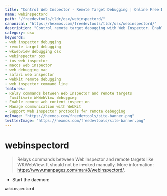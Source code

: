 ```yaml
---
title: "Control Web Inspector - Remote Target Debugging | Online Free DevTools by Hexmos"
name: webinspectord
path: "/freedevtools/tldr/osx/webinspectord/"
canonical: "https://hexmos.com/freedevtools/tldr/osx/webinspectord/"
description: "Control remote target debugging with Web Inspector. Enables communication between Web Inspector and WKWebView for efficient iOS and macOS development. Free online tool, no registration required."
category: osx
keywords:
- web inspector debugging
- remote target debugging
- wkwebview debugging osx
- webinspector osx
- ios web inspector
- macos web inspector
- web debugging mac
- safari web inspector
- webkit remote debugging
- web inspector command line
features:
- Relay commands between Web Inspector and remote targets
- Facilitate WKWebView debugging
- Enable remote web content inspection
- Manage communication with WebKit
- Support Web Inspector protocols for remote debugging
ogImage: "https://hexmos.com/freedevtools/site-banner.png"
twitterImage: "https://hexmos.com/freedevtools/site-banner.png"
---
```


# webinspectord

> Relays commands between Web Inspector and remote targets like WKWebView.
> It should not be invoked manually.
> More information: <https://www.manpagez.com/man/8/webinspectord/>.

- Start the daemon:

`webinspectord`
